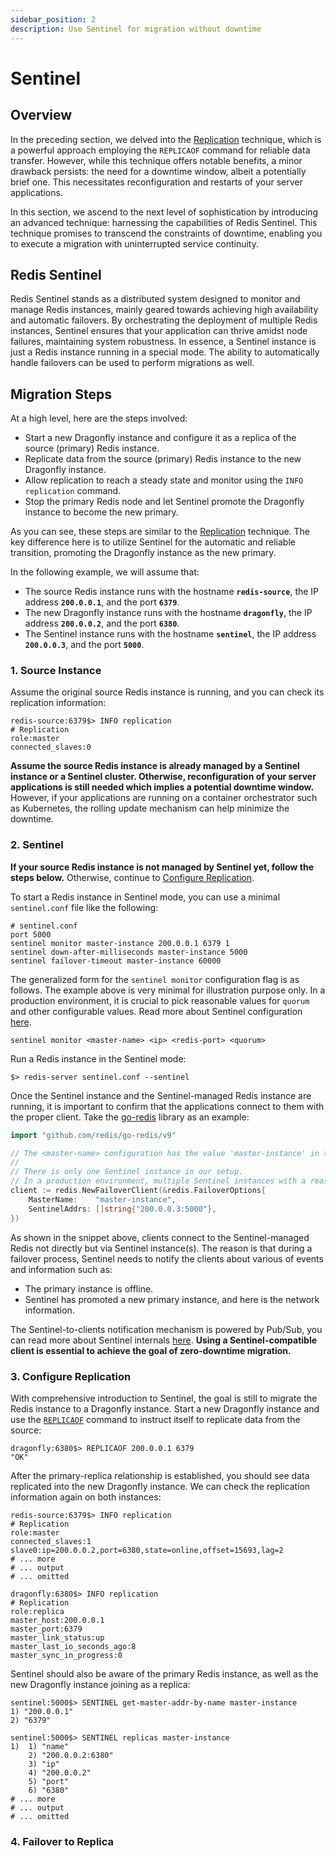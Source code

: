 ```yaml
---
sidebar_position: 2
description: Use Sentinel for migration without downtime
---
```


# Sentinel

## Overview

In the preceding section, we delved into the [Replication](./01-replication.md) technique, which is a powerful approach employing the `REPLICAOF` command for reliable data transfer.
However, while this technique offers notable benefits, a minor drawback persists: the need for a downtime window, albeit a potentially brief one.
This necessitates reconfiguration and restarts of your server applications.

In this section, we ascend to the next level of sophistication by introducing an advanced technique: harnessing the capabilities of Redis Sentinel.
This technique promises to transcend the constraints of downtime, enabling you to execute a migration with uninterrupted service continuity.

## Redis Sentinel

Redis Sentinel stands as a distributed system designed to monitor and manage Redis instances, mainly geared towards achieving high availability and automatic failovers.
By orchestrating the deployment of multiple Redis instances, Sentinel ensures that your application can thrive amidst node failures, maintaining system robustness.
In essence, a Sentinel instance is just a Redis instance running in a special mode.
The ability to automatically handle failovers can be used to perform migrations as well.

## Migration Steps

At a high level, here are the steps involved:

- Start a new Dragonfly instance and configure it as a replica of the source (primary) Redis instance.
- Replicate data from the source (primary) Redis instance to the new Dragonfly instance.
- Allow replication to reach a steady state and monitor using the `INFO replication` command.
- Stop the primary Redis node and let Sentinel promote the Dragonfly instance to become the new primary.

As you can see, these steps are similar to the [Replication](./01-replication.md) technique.
The key difference here is to utilize Sentinel for the automatic and reliable transition, promoting the Dragonfly instance as the new primary.

In the following example, we will assume that:

- The source Redis instance runs with the hostname **`redis-source`**, the IP address **`200.0.0.1`**, and the port **`6379`**.
- The new Dragonfly instance runs with the hostname **`dragonfly`**, the IP address **`200.0.0.2`**, and the port **`6380`**.
- The Sentinel instance runs with the hostname **`sentinel`**, the IP address **`200.0.0.3`**, and the port **`5000`**.

### 1. Source Instance

Assume the original source Redis instance is running, and you can check its replication information:

```shell
redis-source:6379$> INFO replication
# Replication
role:master
connected_slaves:0
```

**Assume the source Redis instance is already managed by a Sentinel instance or a Sentinel cluster.
Otherwise, reconfiguration of your server applications is still needed which implies a potential downtime window.**
However, if your applications are running on a container orchestrator such as Kubernetes, the rolling update mechanism can help minimize the downtime.

### 2. Sentinel

**If your source Redis instance is not managed by Sentinel yet, follow the steps below.** Otherwise, continue to [Configure Replication](#3-configure-replication).

To start a Redis instance in Sentinel mode, you can use a minimal `sentinel.conf` file like the following:

```text
# sentinel.conf
port 5000
sentinel monitor master-instance 200.0.0.1 6379 1
sentinel down-after-milliseconds master-instance 5000
sentinel failover-timeout master-instance 60000
```

The generalized form for the `sentinel monitor` configuration flag is as follows.
The example above is very minimal for illustration purpose only.
In a production environment, it is crucial to pick reasonable values for `quorum` and other configurable values.
Read more about Sentinel configuration [here](https://github.com/redis/redis/blob/unstable/sentinel.conf).

```text
sentinel monitor <master-name> <ip> <redis-port> <quorum>
```

Run a Redis instance in the Sentinel mode:

```shell
$> redis-server sentinel.conf --sentinel
```

Once the Sentinel instance and the Sentinel-managed Redis instance are running, it is important to confirm that the applications connect to them with the proper client.
Take the [go-redis](https://github.com/redis/go-redis) library as an example:

```go
import "github.com/redis/go-redis/v9"

// The <master-name> configuration has the value 'master-instance' in the 'sentinel.conf' file.
//
// There is only one Sentinel instance in our setup.
// In a production environment, multiple Sentinel instances with a reasonable 'quorum' value can be very important to achieve high availability.
client := redis.NewFailoverClient(&redis.FailoverOptions{
    MasterName:    "master-instance",
    SentinelAddrs: []string{"200.0.0.3:5000"},
})
```

As shown in the snippet above, clients connect to the Sentinel-managed Redis not directly but via Sentinel instance(s).
The reason is that during a failover process, Sentinel needs to notify the clients about various of events and information such as:

- The primary instance is offline.
- Sentinel has promoted a new primary instance, and here is the network information.

The Sentinel-to-clients notification mechanism is powered by Pub/Sub, you can read more about Sentinel internals [here](https://redis.io/docs/management/sentinel/).
**Using a Sentinel-compatible client is essential to achieve the goal of zero-downtime migration.**

### 3. Configure Replication

With comprehensive introduction to Sentinel, the goal is still to migrate the Redis instance to a Dragonfly instance.
Start a new Dragonfly instance and use the [`REPLICAOF`](../../command-reference/server-management/replicaof.md) command to instruct itself to replicate data from the source:

```shell
dragonfly:6380$> REPLICAOF 200.0.0.1 6379
"OK"
```

After the primary-replica relationship is established, you should see data replicated into the new Dragonfly instance.
We can check the replication information again on both instances:

```shell
redis-source:6379$> INFO replication
# Replication
role:master
connected_slaves:1
slave0:ip=200.0.0.2,port=6380,state=online,offset=15693,lag=2
# ... more
# ... output
# ... omitted
```

```shell
dragonfly:6380$> INFO replication
# Replication
role:replica
master_host:200.0.0.1
master_port:6379
master_link_status:up
master_last_io_seconds_ago:8
master_sync_in_progress:0
```

Sentinel should also be aware of the primary Redis instance, as well as the new Dragonfly instance joining as a replica:

```shell
sentinel:5000$> SENTINEL get-master-addr-by-name master-instance
1) "200.0.0.1"
2) "6379"
```

```shell
sentinel:5000$> SENTINEL replicas master-instance
1)  1) "name"
    2) "200.0.0.2:6380"
    3) "ip"
    4) "200.0.0.2"
    5) "port"
    6) "6380"
# ... more
# ... output
# ... omitted
```

### 4. Failover to Replica